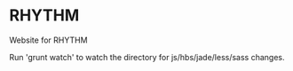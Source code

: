 RHYTHM
==============

Website for RHYTHM

Run 'grunt watch' to watch the directory for js/hbs/jade/less/sass changes.